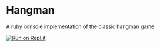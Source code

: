 <h1>Hangman</h1>

A ruby console implementation of the classic hangman game

[![Run on Repl.it](https://repl.it/badge/github/NicoMunoz909/Hangman)](https://repl.it/github/NicoMunoz909/Hangman)
